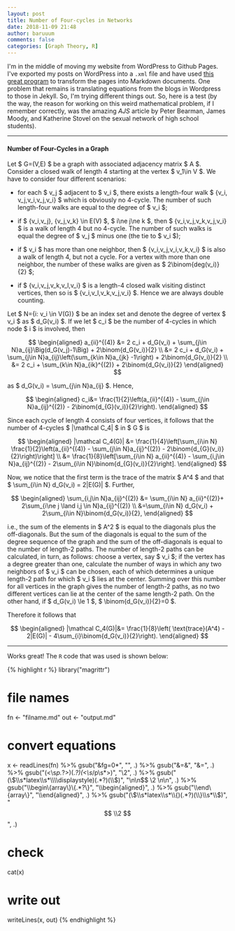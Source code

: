 ```yaml
---
layout: post
title: Number of Four-cycles in Networks
date: 2018-11-09 21:48
author: baruuum
comments: false
categories: [Graph Theory, R]
---
```


I'm in the middle of moving my website from WordPress to Github Pages. I've exported my posts on WordPress into a `.xml` file and have used [this great program](https://github.com/theaob/wpXml2Jekyll) to transform the pages into Markdown documents. One problem that remains is translating equations from the blogs in Wordpress to those in Jekyll. So, I'm trying different things out. So, here is a test (by the way, the reason for working on this weird mathematical problem, if I remember correctly, was the amazing <em>AJS</em> article by Peter Bearman, James Moody, and Katherine Stovel on the sexual network of high school students).

<hr />

#### Number of Four-Cycles in a Graph

Let $ G=(V,E) $ be a graph with associated adjacency matrix $ A $. Consider a closed walk of length 4 starting at the vertex $ v_1\in V $. We have to consider four different scenarios:

- for each $ v_j $ adjacent to $ v_i $, there exists a length-four walk $ \{v_i, v_j,v_i,v_j,v_i\} $ which is obviously no 4-cycle. The number of such length-four walks are equal to the degree of $ v_i $;

- if $ \{v_i,v_j\}, \{v_j,v_k\} \in E(V) $, $ i\ne j\ne k $, then $ \{v_i,v_j,v_k,v_j,v_i\} $ is a walk of length 4 but no 4-cycle. The number of such walks is equal the degree of $ v_j $ minus one (the tie to $ v_i $);

- if $ v_i $ has more than one neighbor, then $ \{v_i,v_j,v_i,v_k,v_i\} $ is also a walk of length 4, but not a cycle. For a vertex with more than one neighbor, the number of these walks are given as $ 2\binom{deg(v_i)}{2} $;

- if $ \{v_i,v_j,v_k,v_l,v_i\} $ is a length-4 closed walk visiting distinct vertices, then so is $ \{v_i,v_l,v_k,v_j,v_i\} $. Hence we are always double counting.


Let $ N=\{i: v_i \in V(G)\} $ be an index set and denote the degree of vertex $ v_i $ as $ d_G(v_i) $. If we let $ c_i $ be the number of 4-cycles in which node $ i $ is involved, then

$$  \begin{aligned} a_{ii}^{(4)} &= 2 c_i + d_G(v_i) + \sum_{j\in N}a_{ij}\Big(d_G(v_j)-1\Big) + 2\binom{d_G(v_i)}{2} \\ &= 2 c_i + d_G(v_i) + \sum_{j\in N}a_{ij}\left(\sum_{k\in N}a_{jk} -1\right) + 2\binom{d_G(v_i)}{2} \\ &= 2 c_i + \sum_{k\in N}a_{ik}^{(2)} + 2\binom{d_G(v_i)}{2} \end{aligned}  $$

as $ d_G(v_i) = \sum_{j\in N}a_{ij} $. Hence,

$$  \begin{aligned} c_i&= \frac{1}{2}\left(a_{ii}^{(4)} - \sum_{j\in N}a_{ij}^{(2)} - 2\binom{d_{G}(v_i)}{2}\right). \end{aligned}  $$

Since each cycle of length 4 consists of four vertices, it follows that the number of 4-cycles $ |\mathcal C_4| $ in $ G $ is

$$  \begin{aligned} |\mathcal C_4(G)| &= \frac{1}{4}\left[\sum_{i\in N} \frac{1}{2}\left(a_{ii}^{(4)} - \sum_{j\in N}a_{ij}^{(2)} - 2\binom{d_{G}(v_i)}{2}\right)\right] \\ &= \frac{1}{8}\left[\sum_{i\in N} a_{ii}^{(4)} - \sum_{i,j\in N}a_{ij}^{(2)} - 2\sum_{i\in N}\binom{d_{G}(v_i)}{2}\right]. \end{aligned}  $$

Now, we notice that the first term is the trace of the matrix $ A^4 $ and that $ \sum_{i\in N} d_G(v_i) = 2|E(G)| $. Further,

$$  \begin{aligned} \sum_{i,j\in N}a_{ij}^{(2)} &= \sum_{i\in N} a_{ii}^{(2)}+ 2\sum_{i\ne j \land i,j \in N}a_{ij}^{(2)} \\ &=\sum_{i\in N} d_G(v_i) + 2\sum_{i\in N}\binom{d_G(v_i)}{2}, \end{aligned}  $$

i.e., the sum of the elements in $ A^2 $ is equal to the diagonals plus the off-diagonals. But the sum of the diagonals is equal to the sum of the degree sequence of the graph and the sum of the off-diagonals is equal to the number of length-2 paths. The number of length-2 paths can be calculated, in turn, as follows: choose a vertex, say $ v_i $; if the vertex has a degree greater than one, calculate the number of ways in which any two neighbors of $ v_i $ can be chosen, each of which determines a unique length-2 path for which $ v_i $ lies at the center. Summing over this number for all vertices in the graph gives the number of length-2 paths, as no two different vertices can lie at the center of the same length-2 path. On the other hand, if $ d_G(v_i) \le 1 $, $ \binom{d_G(v_i)}{2}=0 $.

Therefore it follows that

$$  \begin{aligned} |\mathcal C_4(G)|&= \frac{1}{8}\left( \text{trace}(A^4) - 2|E(G)| - 4\sum_{i}\binom{d_G(v_i)}{2}\right). \end{aligned}  $$

<hr />

Works great! The `R` code that was used is shown below:

{% highlight r %}
library("magrittr")

# file names
fn <- "filname.md"
out <- "output.md"

# convert equations
x <- readLines(fn) %>%
    gsub("&amp;fg=0*", "", .) %>%
    gsub("&amp;=&amp;", "&=", .) %>%
    gsub("(<\\s*p.*?>)(.*?)(<\\s*/p\\s*>)", "\\2", .) %>%
    gsub("(\\$\\s*latex\\s*\\\\displaystyle)(.*?)(\\$)", 
         "\n\n$$ \\2 \n\n", .) %>%
    gsub("\\\\begin\\{array\\}\\{.*?\\}", "\\\\begin{aligned}", .) %>%
    gsub("\\\\end\\{array\\}", "\\\\end{aligned}", .) %>%
    gsub("(\\$\\s*latex\\s*\\{)(.*?)(\\}\\s*\\$)", "$$ \\2 $$", .)

# check
cat(x)

# write out
writeLines(x, out)
{% endhighlight %}

